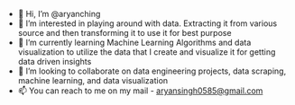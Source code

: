 - 👋 Hi, I’m @aryanching
- 👀 I’m interested in playing around with data. Extracting it from various source and then transforming it to use it for best purpose
- 🌱 I’m currently learning Machine Learning Algorithms and data visualization to utilize the data that I create and visualize it for getting data driven insights
- 💞️ I’m looking to collaborate on data engineering projects, data scraping, machine learning, and data visualization 
- 📫 You can reach to me on my mail - aryansingh0585@gmail.com

<!---
aryanching/aryanching is a ✨ special ✨ repository because its `README.md` (this file) appears on your GitHub profile.
You can click the Preview link to take a look at your changes.
--->
